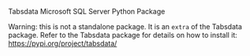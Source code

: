Tabsdata Microsoft SQL Server Python Package

Warning: this is not a standalone package. It is an `extra` of the Tabsdata package. 
Refer to the Tabsdata package for details on how to install it: https://pypi.org/project/tabsdata/
